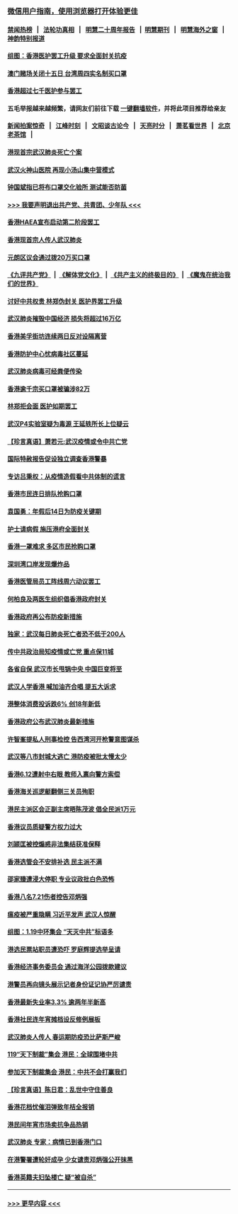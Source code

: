 ### [微信用户指南，使用浏览器打开体验更佳](https://github.com/gfw-breaker/banned-news1/blob/master/indexes/wechat-guide.md?t=0)
#### [禁闻热榜](热点新闻.md?t=0)  &nbsp;&nbsp;|&nbsp;&nbsp; [法轮功真相](https://github.com/gfw-breaker/truth/blob/master/README.md?t=0) &nbsp;&nbsp;|&nbsp;&nbsp; [明慧二十周年报告](https://github.com/gfw-breaker/mh-reports/blob/master/README.md?t=0) &nbsp;&nbsp;|&nbsp;&nbsp;[明慧期刊](https://github.com/gfw-breaker/mh-qikan) &nbsp;&nbsp;|&nbsp;&nbsp; [明慧海外之窗](https://github.com/gfw-breaker/mh-news/blob/master/README.md?t=0) &nbsp;&nbsp;|&nbsp;&nbsp; [神韵特别报道](https://github.com/gfw-breaker/mh-news/blob/master/shenyun.md?t=0)
#### [组图：香港医护罢工升级 要求全面封关抗疫](../pages/nsc415/n11844107.md?t=02060122) 
#### [澳门赌场关闭十五日 台湾周四实名制买口罩](../pages/nsc415/n11845083.md?t=02060122) 
#### [香港超过七千医护参与罢工](../pages/nsc415/n11845051.md?t=02060122) 
#### 五毛举报越来越频繁，请网友们前往下载 [一键翻墙软件](https://github.com/gfw-breaker/ssr-accounts)，并将此项目推荐给亲友
#### [新闻拍案惊奇](https://github.com/gfw-breaker/banned-news1/blob/master/pages/link4.md) &nbsp;&nbsp;|&nbsp;&nbsp; [江峰时刻](https://github.com/gfw-breaker/banned-news1/blob/master/pages/link4.md) &nbsp;&nbsp;|&nbsp;&nbsp; [文昭谈古论今](https://github.com/gfw-breaker/banned-news1/blob/master/pages/link4.md) &nbsp;&nbsp;|&nbsp;&nbsp; [天亮时分](https://github.com/gfw-breaker/banned-news1/blob/master/pages/link4.md) &nbsp;&nbsp;|&nbsp;&nbsp; [萧茗看世界](https://github.com/gfw-breaker/banned-news1/blob/master/pages/link4.md) &nbsp;&nbsp;|&nbsp;&nbsp; [北京老茶馆](https://github.com/gfw-breaker/banned-news1/blob/master/pages/link4.md) &nbsp;&nbsp;|&nbsp;&nbsp; 
#### [港现首宗武汉肺炎死亡个案](../pages/nsc415/n11844998.md?t=02060122) 
#### [武汉火神山医院 再现小汤山集中营模式](../pages/nsc415/n11844763.md?t=02060122) 
#### [钟国斌指已将布口罩交化验所 测试能否防菌](../pages/nsc415/n11842783.md?t=02060122) 
#### [>>> 我要声明退出共产党、共青团、少年队 <<<](https://github.com/begood0513/goodnews/blob/master/quit/letter.md) 
#### [香港HAEA宣布启动第二阶段罢工](../pages/nsc415/n11842723.md?t=02060122) 
#### [香港现首宗人传人武汉肺炎](../pages/nsc415/n11842766.md?t=02060122) 
#### [元朗区议会通过拨20万买口罩](../pages/nsc415/n11842754.md?t=02060122) 
#### [《九评共产党》](https://github.com/begood0513/9ping.md/blob/master/README.md) &nbsp;|&nbsp; [《解体党文化》](../../../../jtdwh.md/blob/master/README.md)  &nbsp;|&nbsp; [《共产主义的终极目的》](../../../../gczydzjmd.md/blob/master/README.md) &nbsp;|&nbsp; [《魔鬼在统治我们的世界》](../../../../mgztzwmdsj.md/blob/master/README.md) 
#### [讨好中共权贵 林郑伪封关 医护界罢工升级](../pages/nsc415/n11842359.md?t=02060122) 
#### [武汉肺炎摧毁中国经济 损失将超过16万亿](../pages/nsc415/n11839723.md?t=02060122) 
#### [香港美孚街坊连续两日反对设隔离营](../pages/nsc415/n11839962.md?t=02060122) 
#### [香港防护中心忧病毒社区蔓延](../pages/nsc415/n11839933.md?t=02060122) 
#### [武汉肺炎病毒可经粪便传染](../pages/nsc415/n11839939.md?t=02060122) 
#### [香港逾千宗买口罩被骗涉82万](../pages/nsc415/n11839914.md?t=02060122) 
#### [林郑拒会面 医护如期罢工](../pages/nsc415/n11839892.md?t=02060122) 
#### [武汉P4实验室疑为毒源 王延轶所长上位疑云](../pages/nsc415/n11835543.md?t=02060122) 
#### [【珍言真语】萧若元:武汉疫情或令中共亡党](../pages/nsc415/n11829394.md?t=02060122) 
#### [国际特赦报告促设独立调查香港警暴](../pages/nsc415/n11833845.md?t=02060122) 
#### [专访吕秉权：从疫情造假看中共体制的谎言](../pages/nsc415/n11833813.md?t=02060122) 
#### [香港市民连日排队抢购口罩](../pages/nsc415/n11833794.md?t=02060122) 
#### [袁国勇：年假后14日为防疫关键期](../pages/nsc415/n11831088.md?t=02060122) 
#### [护士请病假 施压港府全面封关](../pages/nsc415/n11831030.md?t=02060122) 
#### [香港一罩难求 多区市民抢购口罩](../pages/nsc415/n11831002.md?t=02060122) 
#### [深圳湾口岸发现爆炸品](../pages/nsc415/n11828802.md?t=02060122) 
#### [香港医管局员工阵线周六动议罢工](../pages/nsc415/n11828762.md?t=02060122) 
#### [何柏良及两医生组织倡香港政府封关](../pages/nsc415/n11828749.md?t=02060122) 
#### [香港政府再公布防疫新措施](../pages/nsc415/n11828716.md?t=02060122) 
#### [独家：武汉每日肺炎死亡者恐不低于200人](../pages/nsc415/n11828240.md?t=02060122) 
#### [传中共政治局知疫情或亡党 重点保11城](../pages/nsc415/n11828145.md?t=02060122) 
#### [各省自保 武汉市长甩锅中央 中国巨变将至](../pages/nsc415/n11828021.md?t=02060122) 
#### [武汉人学香港 喊加油齐合唱 提五大诉求](../pages/nsc415/n11827046.md?t=02060122) 
#### [港整体消费投诉跌6% 创18年新低](../pages/nsc415/n11817280.md?t=02060122) 
#### [香港政府公布武汉肺炎最新措施](../pages/nsc415/n11817152.md?t=02060122) 
#### [许智峯提私人刑事检控 告西湾河开枪警意图谋杀](../pages/nsc415/n11817132.md?t=02060122) 
#### [武汉等八市封城大逃亡 港防疫被批太慢太少](../pages/nsc415/n11817058.md?t=02060122) 
#### [香港6.12遭射中右眼 教师入禀向警方索偿](../pages/nsc415/n11814678.md?t=02060122) 
#### [香港海关巡逻艇翻侧三关员殉职](../pages/nsc415/n11814604.md?t=02060122) 
#### [港民主派区会正副主席晤陈茂波 倡全民派1万元](../pages/nsc415/n11814582.md?t=02060122) 
#### [香港议员质疑警方权力过大](../pages/nsc415/n11814560.md?t=02060122) 
#### [刘颕匡被控煽惑非法集结获准保释](../pages/nsc415/n11811727.md?t=02060122) 
#### [香港选管会不安排补选 民主派不满](../pages/nsc415/n11811691.md?t=02060122) 
#### [邵家臻遭浸大停职 专业议政批白色恐怖](../pages/nsc415/n11811670.md?t=02060122) 
#### [香港八名7.21伤者控告邓炳强](../pages/nsc415/n11811623.md?t=02060122) 
#### [瘟疫被严重隐瞒 习近平发声 武汉人惊醒](../pages/nsc415/n11811186.md?t=02060122) 
#### [组图：1.19中环集会 “天灭中共”标语多](../pages/nsc415/n11809514.md?t=02060122) 
#### [港选民票站职员遭恐吓 罗庭辉提选举呈请](../pages/nsc415/n11808914.md?t=02060122) 
#### [香港经济事务委员会 通过海洋公园拨款建议](../pages/nsc415/n11808906.md?t=02060122) 
#### [港警员再向镜头展示记者身份证记协严厉谴责](../pages/nsc415/n11808888.md?t=02060122) 
#### [香港最新失业率3.3% 逾两年半新高](../pages/nsc415/n11808887.md?t=02060122) 
#### [香港社民连年宵摊档设反修例展板](../pages/nsc415/n11808857.md?t=02060122) 
#### [武汉肺炎人传人 春运期防疫恐比萨斯严峻](../pages/nsc415/n11808739.md?t=02060122) 
#### [119“天下制裁”集会 港民：全球围堵中共](../pages/nsc415/n11806318.md?t=02060122) 
#### [参加天下制裁集会 港民：中共不会打赢我们](../pages/nsc415/n11806596.md?t=02060122) 
#### [【珍言真语】陈日君：乱世中守住善良](../pages/nsc415/n11806247.md?t=02060122) 
#### [香港花档忧催泪弹致年桔全报销](../pages/nsc415/n11806130.md?t=02060122) 
#### [港民间年宵市场卖抗争品热销](../pages/nsc415/n11806073.md?t=02060122) 
#### [武汉肺炎 专家：病情已到香港门口](../pages/nsc415/n11806020.md?t=02060122) 
#### [在港警署遭轮奸成孕 少女谴责邓炳强公开抹黑](../pages/nsc415/n11805981.md?t=02060122) 
#### [香港英籍夫妇坠楼亡 疑“被自杀”](../pages/nsc415/n11805937.md?t=02060122) 

----
#### [ >>> 更早内容 <<< ](../indexes/nsc415-earlier.md)
